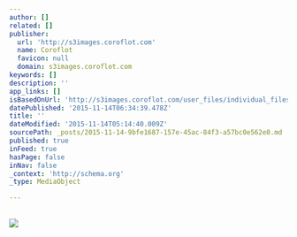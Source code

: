 ```yaml
---
author: []
related: []
publisher:
  url: 'http://s3images.coroflot.com'
  name: Coroflot
  favicon: null
  domain: s3images.coroflot.com
keywords: []
description: ''
app_links: []
isBasedOnUrl: 'http://s3images.coroflot.com/user_files/individual_files/original_327436_w4m7wgkzywkmuwynkl2nlghbq.jpg'
datePublished: '2015-11-14T06:34:39.478Z'
title: ''
dateModified: '2015-11-14T05:14:40.009Z'
sourcePath: _posts/2015-11-14-9bfe1687-157e-45ac-84f3-a57bc0e562e0.md
published: true
inFeed: true
hasPage: false
inNav: false
_context: 'http://schema.org'
_type: MediaObject

---
```

<article style=""><h1></h1><p></p><img src="http://s3images.coroflot.com/user_files/individual_files/original_327436_w4m7wgkzywkmuwynkl2nlghbq.jpg" /></article>